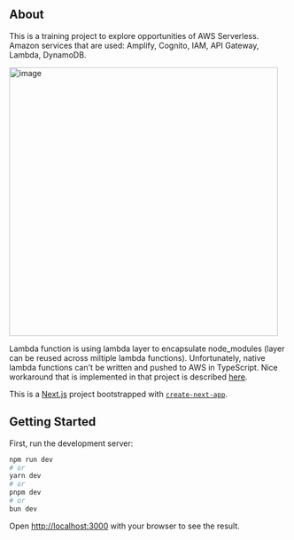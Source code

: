 ## About

This is a training project to explore opportunities of AWS Serverless.
Amazon services that are used: Amplify, Cognito, IAM, API Gateway, Lambda, DynamoDB.

[Schema of AWS Services and interactions]: (https://app.eraser.io/workspace/Ot8JcfetK5mPsqTIno59)

<img width="485" alt="image" src="https://github.com/AnnaTselina/amplify-lambda-wishlist-app/assets/55737365/bbf2c68b-f5b9-4f4b-8d48-0c9de268e2fe">

Lambda function is using lambda layer to encapsulate node_modules (layer can be reused across miltiple lambda functions).
Unfortunately, native lambda functions can't be written and pushed to AWS in TypeScript. Nice workaround that is implemented in that project is described [here](https://medium.com/@anuragchitti1103/creating-lambda-layer-with-node-js-6a5ecd7c7553).

This is a [Next.js](https://nextjs.org/) project bootstrapped with [`create-next-app`](https://github.com/vercel/next.js/tree/canary/packages/create-next-app).

## Getting Started

First, run the development server:

```bash
npm run dev
# or
yarn dev
# or
pnpm dev
# or
bun dev
```

Open [http://localhost:3000](http://localhost:3000) with your browser to see the result.
